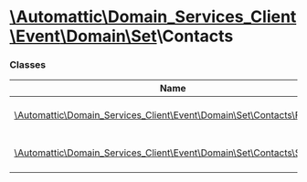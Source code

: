# [\Automattic](../namespaces/automattic.md)[\Domain_Services_Client](../namespaces/automattic-domain-services-client.md)[\Event](../namespaces/automattic-domain-services-client-event.md)[\Domain](../namespaces/automattic-domain-services-client-event-domain.md)[\Set](../namespaces/automattic-domain-services-client-event-domain-set.md)\Contacts

### Classes

| Name | Summary |
|------|---------|
| [\Automattic\Domain_Services_Client\Event\Domain\Set\Contacts\Fail](../classes/Automattic-Domain-Services-Client-Event-Domain-Set-Contacts-Fail.md) | Event representing a Domain\Set\Contacts command failure |
| [\Automattic\Domain_Services_Client\Event\Domain\Set\Contacts\Success](../classes/Automattic-Domain-Services-Client-Event-Domain-Set-Contacts-Success.md) | Event representing a Domain\Set\Contacts command success |
